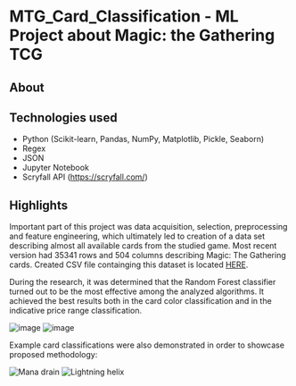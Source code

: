 # MTG_Card_Classification - ML Project about Magic: the Gathering TCG

## About

## Technologies used
- Python (Scikit-learn, Pandas, NumPy, Matplotlib, Pickle, Seaborn)
- Regex
- JSON
- Jupyter Notebook
- Scryfall API (https://scryfall.com/)

## Highlights
Important part of this project was data acquisition, selection, preprocessing and feature engineering, which ultimately led to creation of a data set describing almost all available cards from the studied game. Most recent version had 35341 rows and 504 columns describing Magic: The Gathering cards. Created CSV file containging this dataset is located [HERE](Datasets/mtg_dataset.csv).

During the research, it was determined that the Random Forest classifier turned out to be the most effective among the analyzed algorithms. It achieved the best results both in the card color classification and in the indicative price range classification. 

![image](https://user-images.githubusercontent.com/49489021/204661950-f60f6b32-8aa2-4d43-a4c5-ba924fcec8a8.png)
![image](https://user-images.githubusercontent.com/49489021/204662013-923bfe5e-e7b1-4cdc-bd94-cefc1ab94e7c.png)

Example card classifications were also demonstrated in order to showcase proposed methodology:

![Mana drain](https://user-images.githubusercontent.com/49489021/204663703-4d779768-ea2c-47b9-9a70-5be7b449da1b.png)
![Lightning helix](https://user-images.githubusercontent.com/49489021/204664328-82ff4c73-f85a-4d5a-98cb-2eb7e3070d3b.png)
